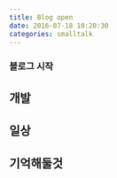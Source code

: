 ```yaml
---
title: Blog open
date: 2016-07-18 10:20:30
categories: smalltalk
---
```


### 블로그 시작
## 개발
## 일상
## 기억해둘것

